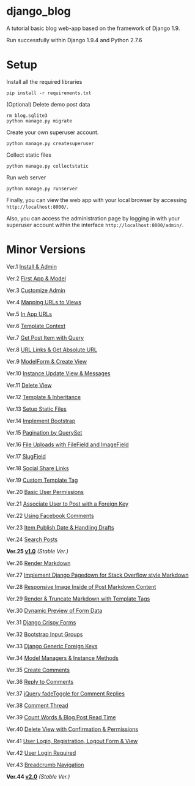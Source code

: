 django_blog
=================

A tutorial basic blog web-app based on the framework of Django 1.9.

Run successfully within Django 1.9.4 and Python 2.7.6

# Setup

Install all the required libraries

    pip install -r requirements.txt

(Optional) Delete demo post data

    rm blog.sqlite3
    python manage.py migrate

Create your own superuser account.

    python manage.py createsuperuser

Collect static files

    python manage.py collectstatic

Run web server

    python manage.py runserver

Finally, you can view the web app with your local browser by accessing `http://localhost:8000/`.

Also, you can access the administration page by logging in with your superuser account within the interface `http://localhost:8000/admin/`.

# Minor Versions

Ver.1   [Install & Admin](../../tree/63967d94c2443d3665a435d4b1ad3448e8f59131)

Ver.2   [First App & Model](../../tree/1a0ff02f17824fe3b1a8435e18138b046669638f)

Ver.3   [Customize Admin](../../tree/1b29d70569a3b75e64c54017f59a59fcd0c26697)

Ver.4   [Mapping URLs to Views](../../tree/7c54a0413afe4d2453dfafa391a5150538395334)

Ver.5   [In App URLs](../../tree/139682c5ed8d7865cea562d87324ccb5d7a8d48c)

Ver.6   [Template Context](../../tree/fb632dbd65b798dee54969d13416088429674646)

Ver.7   [Get Post Item with Query](../../tree/18c35349ebe3d5245d3087306b0910e8220c28c2)

Ver.8   [URL Links & Get Absolute URL](../../tree/7461e9d1b2cdc1990609c933f6e30be49da7389c)

Ver.9   [ModelForm & Create View](../../tree/47ffb0dc24a921cb710e0dd842e20d5017a8d621)

Ver.10   [Instance Update View & Messages](../../tree/f504653a37208d0719de2b2191e74837a7545ab8)

Ver.11   [Delete View](../../tree/33c613e2d435bdbb0e6c375c926f2bfa3484c7c8)

Ver.12   [Template & Inheritance](../../tree/179e6e213c8526defa7127081f3059fa325ca4d6)

Ver.13   [Setup Static Files](../../tree/33026f355c2eb4ba6b983c45500557879dc75ea0)

Ver.14   [Implement Bootstrap](../../tree/19fb3f825bc6ebcdff09bcf6be31668cf9877e3b)

Ver.15   [Pagination by QuerySet](../../tree/065d89c838750121d06c2a9500826c1166db7d4a)

Ver.16   [File Uploads with FileField and ImageField](../../tree/65d3cb994ca1d30187697e32a611c934676ae639)

Ver.17   [SlugField](../../tree/b2a11513a3d3b32580aefac3fbdfa05a02005348)

Ver.18   [Social Share Links](../../tree/c5fc576d80b8fd3a9fe35c5433fbf53b0d2c25e8)

Ver.19   [Custom Template Tag](../../tree/31f250fee17d467ccf06c649020d75baa9a715c8)

Ver.20   [Basic User Permissions](../../tree/359afe0cb1475eaf3619ccaff70f9afbcbe5fbc4)

Ver.21   [Associate User to Post with a Foreign Key](../../tree/9738b44995eedff2fd46b4e155f4ed65622c3d26)

Ver.22   [Using Facebook Comments](../../tree/593f91ec10ae9e47c72ad47d9f4902859e568d90)

Ver.23   [Item Publish Date & Handling Drafts](../../tree/6f0f9d997765a69401426065bc4f40e113ad4747)

Ver.24   [Search Posts](../../tree/c58056ad61f8bbda7e0e02431b1277a46ec4722a)

**Ver.25   [v1.0](../../tree/v1.0)** _(Stable Ver.)_

Ver.26   [Render Markdown](../../tree/15e8ae240417e0724409d6cff3d616d9b772ae99)

Ver.27   [Implement Django Pagedown for Stack Overflow style Markdown](../../tree/fa0a0822a14fb68f39f5bd068d8d2c394e75d221)

Ver.28   [Responsive Image Inside of Post Markdown Content](../../tree/f99ca0c02cdd7c54347a5b56776a8eb751ef80a4)

Ver.29   [Render & Truncate Markdown with Template Tags](../../tree/73fc57ee0b03d0cec708fc1360c846ce5c54d9e3)

Ver.30   [Dynamic Preview of Form Data](../../tree/7f99ccd0f8fc3aab198a8d23d387474ff6c2961b)

Ver.31   [Django Crispy Forms](../../tree/c3df445bdf21261c7ee8d2c750bba767013cf577)

Ver.32   [Bootstrap Input Groups](../../tree/157325f976b84a244c39083499c1897928367ac0)

Ver.33   [Django Generic Foreign Keys](../../tree/9794c621797f0e3093672bc428a65d67a05fbd00)

Ver.34   [Model Managers & Instance Methods](../../tree/ebca367d62a050405fcb212ea8ed1354373dee25)

Ver.35   [Create Comments](../../tree/a03c5f6c61e35e815d0cda515df2a7b4cf8f4448)

Ver.36   [Reply to Comments](../../tree/46fd0a25443b2345c6f82986b5e77e69e1b6dc13)

Ver.37   [jQuery fadeToggle for Comment Replies](../../tree/b0d140d8e51c28266bacf241430c96985df854af)

Ver.38   [Comment Thread](../../tree/977e0f1926a492127cab7b5686c074e56f02e891)

Ver.39   [Count Words & Blog Post Read Time](../../tree/cf62599c10df88a2abee34fd36421375dccb2cde)

Ver.40   [Delete View with Confirmation & Permissions](../../tree/19a3d1d39dd1f00e64efa7f7e279d2067e93d20d)

Ver.41   [User Login, Registration, Logout Form & View](../../tree/efc000552b379a7d6b98a689518bf6ea652d5562)

Ver.42   [User Login Required](../../tree/1104468a14963c0ca6b336f8e87b90a1f483ba68)

Ver.43   [Breadcrumb Navigation](../../tree/347ae24abe05b842de3ad12dcabdb8f420423536)

**Ver.44   [v2.0](../../tree/v2.0)** _(Stable Ver.)_